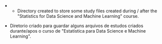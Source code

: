 - - Directory created to store some study files created during / after the "Statistics for Data Science and Machine Learning" course.

- Diretorio criado para guardar alguns arquivos de estudos criados durante/apos o curso de "Estatistica para Data Science e Machine Learning".
